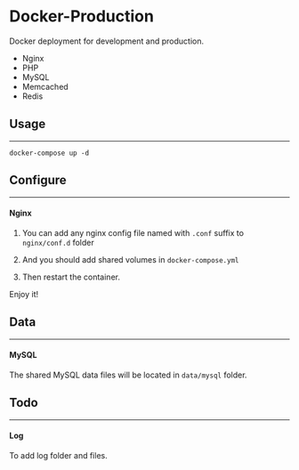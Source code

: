 # Docker-Production
Docker deployment for development and production.

- Nginx
- PHP
- MySQL
- Memcached
- Redis

## Usage
----

	docker-compose up -d


## Configure
----

#### Nginx

1. You can add any nginx config file named with `.conf` suffix to `nginx/conf.d` folder

2. And you should add shared volumes in `docker-compose.yml`

3. Then restart the container.

Enjoy it!

## Data
----

#### MySQL

The shared MySQL data files will be located in `data/mysql` folder.

## Todo
----

#### Log

To add log folder and files.

